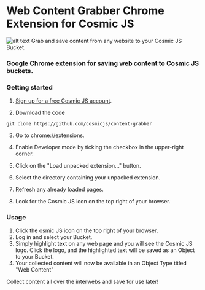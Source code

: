# Web Content Grabber Chrome Extension for Cosmic JS
![alt text](https://cosmic-s3.imgix.net/bd08e930-2d0e-11e8-b0d2-5b1c0dab7ec2-chrome-cosmicjs.jpg?w=1000)
Grab and save content from any website to your Cosmic JS Bucket.

### Google Chrome extension for saving web content to Cosmic JS buckets.

### Getting started
1. [Sign up for a free Cosmic JS account](https://cosmicjs.com).

2. Download the code
```
git clone https://github.com/cosmicjs/content-grabber
```

3. Go to chrome://extensions.

4. Enable Developer mode by ticking the checkbox in the upper-right corner.

5. Click on the "Load unpacked extension..." button.

6. Select the directory containing your unpacked extension.

7. Refresh any already loaded pages.

8. Look for the Cosmic JS icon on the top right of your browser.

### Usage
1. Click the osmic JS icon on the top right of your browser.
2. Log in and select your Bucket.
3. Simply highlight text on any web page and you will see the Cosmic JS logo.  Click the logo, and the highlighted text will be saved as an Object to your Bucket.
4. Your collected content will now be available in an Object Type titled "Web Content"

Collect content all over the interwebs and save for use later!
